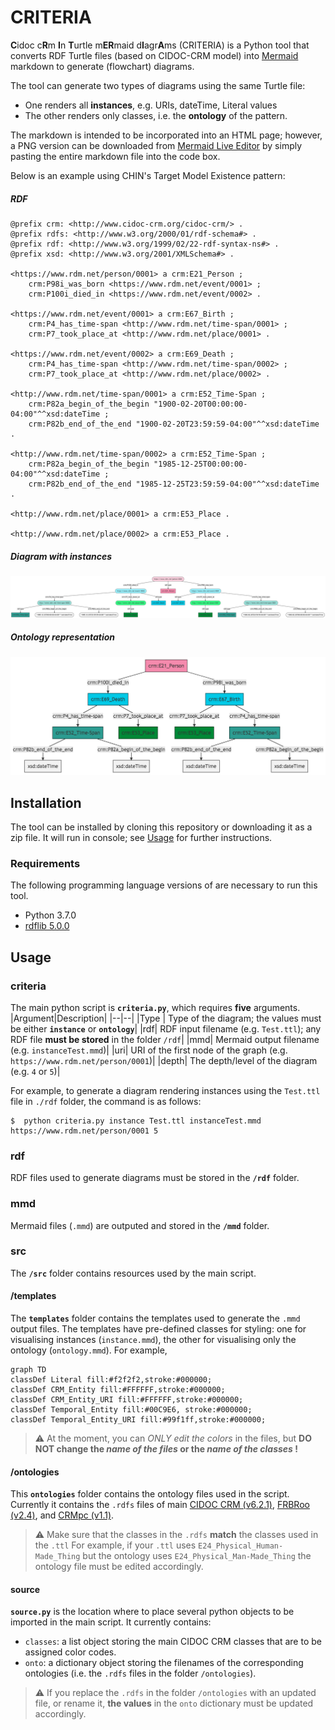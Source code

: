 # CRITERIA

**C**idoc c**R**m **I**n **T**urtle m**ER**maid d**I**agr**A**ms (CRITERIA) is a Python tool that converts RDF Turtle files (based on CIDOC-CRM model) into [Mermaid](https://mermaid-js.github.io/mermaid/#/) markdown to generate (flowchart) diagrams.

The tool can generate two types of diagrams using the same Turtle file:
* One renders all **instances**, e.g. URIs, dateTime, Literal values
* The other renders only classes, i.e. the **ontology** of the pattern.

The markdown is intended to be incorporated into an HTML page; however, a PNG version can be downloaded from [Mermaid Live Editor](https://mermaid-js.github.io/mermaid-live-editors) by simply pasting the entire markdown file into the code box. 

Below is an example using CHIN's Target Model Existence pattern:

##### RDF
```turtle
@prefix crm: <http://www.cidoc-crm.org/cidoc-crm/> .
@prefix rdfs: <http://www.w3.org/2000/01/rdf-schema#> .
@prefix rdf: <http://www.w3.org/1999/02/22-rdf-syntax-ns#> .
@prefix xsd: <http://www.w3.org/2001/XMLSchema#> .

<https://www.rdm.net/person/0001> a crm:E21_Person ;
	crm:P98i_was_born <https://www.rdm.net/event/0001> ;
	crm:P100i_died_in <https://www.rdm.net/event/0002> .

<https://www.rdm.net/event/0001> a crm:E67_Birth ;
	crm:P4_has_time-span <http://www.rdm.net/time-span/0001> ;
	crm:P7_took_place_at <http://www.rdm.net/place/0001> .

<https://www.rdm.net/event/0002> a crm:E69_Death ;
	crm:P4_has_time-span <http://www.rdm.net/time-span/0002> ;
	crm:P7_took_place_at <http://www.rdm.net/place/0002> .

<http://www.rdm.net/time-span/0001> a crm:E52_Time-Span ;
	crm:P82a_begin_of_the_begin "1900-02-20T00:00:00-04:00"^^xsd:dateTime ;
	crm:P82b_end_of_the_end "1900-02-20T23:59:59-04:00"^^xsd:dateTime .

<http://www.rdm.net/time-span/0002> a crm:E52_Time-Span ;
	crm:P82a_begin_of_the_begin "1985-12-25T00:00:00-04:00"^^xsd:dateTime ;
	crm:P82b_end_of_the_end "1985-12-25T23:59:59-04:00"^^xsd:dateTime .

<http://www.rdm.net/place/0001> a crm:E53_Place .

<http://www.rdm.net/place/0002> a crm:E53_Place .
```
##### Diagram with instances
![Existence pattern with instances](/docs/images/existenceInst.png)

##### Ontology representation
![Ontology of Existence pattern ](/docs/images/existenceOnto.png)

## Installation
The tool can be installed by cloning this repository or downloading it as a zip file.
It will run in console; see [Usage](#usage) for further instructions.

### Requirements
The following programming language versions of are necessary to run this tool.
- Python 3.7.0
- [rdflib 5.0.0](https://rdflib.readthedocs.io/en/stable/gettingstarted.html)

## Usage

### criteria
The main python script is **`criteria.py`**, which requires **five** arguments.
|Argument|Description|
|--|--|
|Type | Type of the diagram; the values must be either **`instance`** or **`ontology`**|
|rdf|  RDF input filename (e.g. `Test.ttl`); any RDF file **must be stored** in the folder `/rdf`|
|mmd|  Mermaid output filename (e.g. `instanceTest.mmd`)|
|uri|  URI of the first node of the graph (e.g. `https://www.rdm.net/person/0001`)|
|depth|  The depth/level of the diagram (e.g. `4` or `5`)|

For example, to generate a diagram rendering instances using the `Test.ttl` file in `./rdf` folder, the command is as follows:
```shell
$  python criteria.py instance Test.ttl instanceTest.mmd https://www.rdm.net/person/0001 5
```
### rdf
RDF files used to generate diagrams must be stored in the **`/rdf`** folder.

### mmd
Mermaid files (`.mmd`) are outputed and stored in the **`/mmd`** folder.

### src
The **`/src`** folder contains resources used by the main script.

#### /templates 
The **`templates`** folder contains the templates used to generate the `.mmd` output files. The templates have pre-defined classes for styling: one for visualising instances (`instance.mmd`), the other for visualising only the ontology (`ontology.mmd`).
For example,
```
graph TD
classDef Literal fill:#f2f2f2,stroke:#000000;
classDef CRM_Entity fill:#FFFFFF,stroke:#000000;
classDef CRM_Entity_URI fill:#FFFFFF,stroke:#000000;
classDef Temporal_Entity fill:#00C9E6, stroke:#000000;
classDef Temporal_Entity_URI fill:#99f1ff,stroke:#000000;
```
> :warning: At the moment, you can *ONLY edit the colors* in the files, but **DO NOT change the *name of the files* or the *name of the classes* !**

#### /ontologies
This **`ontologies`** folder contains the ontology files used in the script. Currently it contains the `.rdfs` files of main [CIDOC CRM (v6.2.1)](http://www.cidoc-crm.org/Version/version-6.2.1), [FRBRoo (v2.4)](http://www.cidoc-crm.org/frbroo/ModelVersion/frbroo-v.-2.4), and [CRMpc (v1.1)](http://www.cidoc-crm.org/Version/version-6.2).
> :warning: Make sure that the classes in the `.rdfs` **match** the classes used in the `.ttl`
> For example, if your `.ttl` uses `E24_Physical_Human-Made_Thing` but the ontology uses `E24_Physical_Man-Made_Thing` the ontology file must be edited accordingly.

#### source
**`source.py`** is the location where to place several python objects to be imported in the main script. It currently contains:
- `classes`: a list object storing the main CIDOC CRM classes that are to be assigned color codes.
- `onto`: a dictionary object storing the filenames of the corresponding ontologies (i.e. the `.rdfs` files in the folder `/ontologies`).
> :warning: If you replace the `.rdfs` in the folder `/ontologies` with an updated file, or rename it, **the values** in the `onto` dictionary must be updated accordingly.
